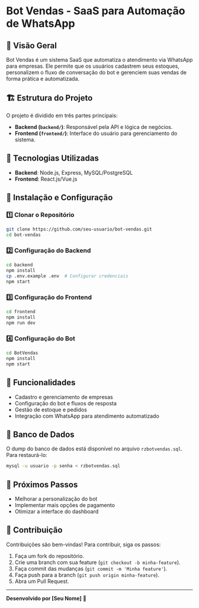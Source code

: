 # Bot Vendas - SaaS para Automação de WhatsApp

## 📌 Visão Geral
Bot Vendas é um sistema SaaS que automatiza o atendimento via WhatsApp para empresas. Ele permite que os usuários cadastrem seus estoques, personalizem o fluxo de conversação do bot e gerenciem suas vendas de forma prática e automatizada.

## 🏗 Estrutura do Projeto
O projeto é dividido em três partes principais:
- **Backend (`backend/`)**: Responsável pela API e lógica de negócios.
- **Frontend (`frontend/`)**: Interface do usuário para gerenciamento do sistema.

## 🚀 Tecnologias Utilizadas
- **Backend**: Node.js, Express, MySQL/PostgreSQL
- **Frontend**: React.js/Vue.js 

## 📌 Instalação e Configuração
### 1️⃣ Clonar o Repositório
```bash
git clone https://github.com/seu-usuario/bot-vendas.git
cd bot-vendas
```

### 2️⃣ Configuração do Backend
```bash
cd backend
npm install
cp .env.example .env  # Configurar credenciais
npm start
```

### 3️⃣ Configuração do Frontend
```bash
cd frontend
npm install
npm run dev
```

### 4️⃣ Configuração do Bot
```bash
cd BotVendas
npm install
npm start
```

## 🎯 Funcionalidades
- Cadastro e gerenciamento de empresas
- Configuração do bot e fluxos de resposta
- Gestão de estoque e pedidos
- Integração com WhatsApp para atendimento automatizado

## 📌 Banco de Dados
O dump do banco de dados está disponível no arquivo `rzbotvendas.sql`. Para restaurá-lo:
```bash
mysql -u usuario -p senha < rzbotvendas.sql
```

## 🔗 Próximos Passos
- Melhorar a personalização do bot
- Implementar mais opções de pagamento
- Otimizar a interface do dashboard

## 🤝 Contribuição
Contribuições são bem-vindas! Para contribuir, siga os passos:
1. Faça um fork do repositório.
2. Crie uma branch com sua feature (`git checkout -b minha-feature`).
3. Faça commit das mudanças (`git commit -m 'Minha feature'`).
4. Faça push para a branch (`git push origin minha-feature`).
5. Abra um Pull Request.

---
**Desenvolvido por [Seu Nome]** 🚀

